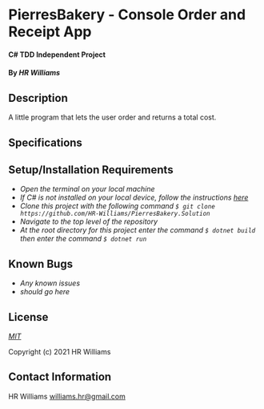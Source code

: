 # PierresBakery - Console Order and Receipt App

#### C# TDD Independent Project

#### By _**HR Williams**_

## Description

A little program that lets the user order and returns a total cost.

## Specifications
<!-- | Specification | Example Input | Example Output |
| !----------------- | ! ----------- | !------------- | -->

## Setup/Installation Requirements

* _Open the terminal on your local machine_
* _If C# is not installed on your local device, follow the instructions [here](https://www.learnhowtoprogram.com/c-and-net-part-time-c-and-react-track/getting-started-with-c/installing-c-and-net)_
* _Clone this project with the following command `$ git clone https://github.com/HR-Williams/PierresBakery.Solution`_
* _Navigate to the top level of the repository_
* _At the root directory for this project enter the command `$ dotnet build` then enter the command `$ dotnet run`_

## Known Bugs

* _Any known issues_
* _should go here_

## License

_[MIT](https://choosealicense.com/licenses/mit/)_

Copyright (c) 2021 HR Williams

## Contact Information

HR Williams <williams.hr@gmail.com>